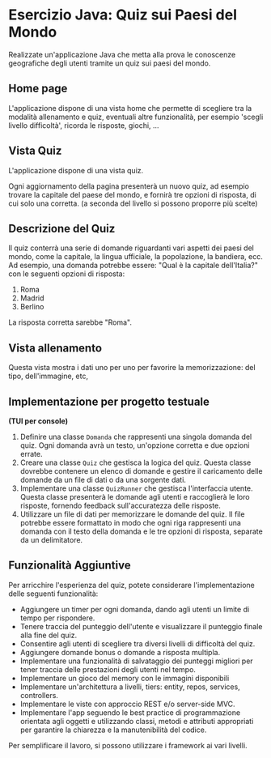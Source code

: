 # Esercizio Java: Quiz sui Paesi del Mondo

Realizzate un'applicazione Java che metta alla prova le conoscenze geografiche degli utenti tramite un quiz sui paesi del mondo. 


## Home page
L'applicazione dispone di una vista home che permette di scegliere tra la modalità allenamento e quiz,
eventuali altre funzionalità, per esempio 'scegli livello difficoltà', ricorda le risposte, giochi, ...

## Vista Quiz 

L'applicazione dispone di una vista quiz. 

Ogni aggiornamento della pagina presenterà un nuovo quiz, ad esempio trovare la capitale del paese del mondo, e fornirà tre opzioni di risposta, di cui solo una corretta. (a seconda del livello si possono proporre più scelte)


## Descrizione del Quiz

Il quiz conterrà una serie di domande riguardanti vari aspetti dei paesi del mondo, come la capitale, la lingua ufficiale, la popolazione, la bandiera, ecc. Ad esempio, una domanda potrebbe essere: "Qual è la capitale dell'Italia?" con le seguenti opzioni di risposta:

1. Roma
2. Madrid
3. Berlino

La risposta corretta sarebbe "Roma".

## Vista allenamento

Questa vista mostra i dati uno per uno per favorire la memorizzazione: del tipo, dell'immagine, etc,

## Implementazione per progetto testuale 
__(TUI per console)__

1. Definire una classe `Domanda` che rappresenti una singola domanda del quiz. Ogni domanda avrà un testo, un'opzione corretta e due opzioni errate.
2. Creare una classe `Quiz` che gestisca la logica del quiz. Questa classe dovrebbe contenere un elenco di domande e gestire il caricamento delle domande da un file di dati o da una sorgente dati.
3. Implementare una classe `QuizRunner` che gestisca l'interfaccia utente. Questa classe presenterà le domande agli utenti e raccoglierà le loro risposte, fornendo feedback sull'accuratezza delle risposte.
4. Utilizzare un file di dati per memorizzare le domande del quiz. Il file potrebbe essere formattato in modo che ogni riga rappresenti una domanda con il testo della domanda e le tre opzioni di risposta, separate da un delimitatore.

## Funzionalità Aggiuntive

Per arricchire l'esperienza del quiz, potete considerare l'implementazione delle seguenti funzionalità:

- Aggiungere un timer per ogni domanda, dando agli utenti un limite di tempo per rispondere.
- Tenere traccia del punteggio dell'utente e visualizzare il punteggio finale alla fine del quiz.
- Consentire agli utenti di scegliere tra diversi livelli di difficoltà del quiz.
- Aggiungere domande bonus o domande a risposta multipla.
- Implementare una funzionalità di salvataggio dei punteggi migliori per tener traccia delle prestazioni degli utenti nel tempo.
- Implementare un gioco del memory con le immagini disponibili
- Implementare un'architettura a livelli, tiers: entity, repos, services, controllers. 
- Implementare le viste con approccio REST e/o server-side MVC.
- Implementare l'app seguendo le best practice di programmazione orientata agli oggetti e utilizzando classi, metodi e attributi appropriati per garantire la chiarezza e la manutenibilità del codice. 

Per semplificare il lavoro, si possono utilizzare i framework ai vari livelli.
